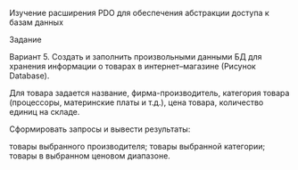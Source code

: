 Изучение расширения PDO для обеспечения абстракции доступа к базам данных

Задание

Вариант 5. Создать и заполнить произвольными данными БД для хранения информации о товарах в интернет–магазине (Рисунок Database).

Для товара задается название, фирма-производитель, категория товара (процессоры, материнские платы и т.д.), цена товара, количество единиц на складе.

Сформировать запросы и вывести результаты:

товары выбранного производителя;
товары выбранной категории;
товары в выбранном ценовом диапазоне.
